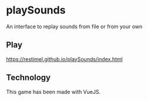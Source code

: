 # playSounds
An interface to replay sounds from file or from your own

## Play

https://restimel.github.io/playSounds/index.html


## Technology

This game has been made with VueJS.
